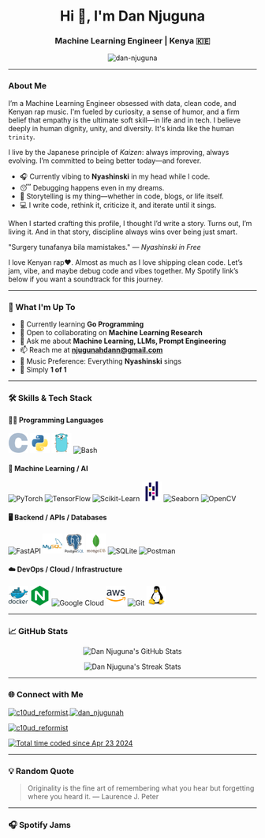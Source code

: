<h1 align="center">Hi 👋, I'm Dan Njuguna</h1>
<h3 align="center">Machine Learning Engineer | Kenya 🇰🇪</h3>

<p align="center">
  <img src="https://komarev.com/ghpvc/?username=dan-njuguna&label=Profile%20views&color=0e75b6&style=flat" alt="dan-njuguna" />
</p>

---

<h3 align="left">About Me</h3>

<p>
  I’m a Machine Learning Engineer obsessed with data, clean code, and Kenyan rap music. I'm fueled by curiosity, a sense of humor, and a firm belief that empathy is the ultimate soft skill—in life and in tech. I believe deeply in human dignity, unity, and diversity. It's kinda like the human <code>trinity</code>.
</p>

<p>
  I live by the Japanese principle of <em>Kaizen</em>: always improving, always evolving. I’m committed to being better today—and forever.
</p>

<ul>
  <li>🎧 Currently vibing to <strong>Nyashinski</strong> in my head while I code.</li>
  <li>😴 Debugging happens even in my dreams.</li>
  <li>📝 Storytelling is my thing—whether in code, blogs, or life itself.</li>
  <li>💻 I write code, rethink it, criticize it, and iterate until it sings.</li>
</ul>

<p>
  When I started crafting this profile, I thought I’d write a story. Turns out, I’m living it. And in that story, discipline always wins over being just smart.
</p>

<p>
  "Surgery tunafanya bila mamistakes." — <em>Nyashinski in Free</em>
</p>

<p>
  I love Kenyan rap❤️. Almost as much as I love shipping clean code. Let’s jam, vibe, and maybe debug code and vibes together. My Spotify link’s below if you want a soundtrack for this journey.
</p>

---

### 🚀 What I'm Up To

- 🌱 Currently learning **Go Programming**
- 👯 Open to collaborating on **Machine Learning Research**
- 💬 Ask me about **Machine Learning, LLMs, Prompt Engineering**
- 📫 Reach me at **njugunahdann@gmail.com**
- 🎵 Music Preference: Everything **Nyashinski** sings
- 💫 Simply **1 of 1**

---

### 🛠️ Skills & Tech Stack

#### 👨‍💻 Programming Languages
<p align="left">
  <img src="https://raw.githubusercontent.com/devicons/devicon/master/icons/c/c-original.svg" alt="C" width="40" height="40" />
  <img src="https://raw.githubusercontent.com/devicons/devicon/master/icons/python/python-original.svg" alt="Python" width="40" height="40" />
  <img src="https://raw.githubusercontent.com/devicons/devicon/master/icons/go/go-original.svg" alt="Go" width="40" height="40" />
  <img src="https://www.vectorlogo.zone/logos/gnu_bash/gnu_bash-icon.svg" alt="Bash" width="40" height="40" />
</p>

#### 🤖 Machine Learning / AI
<p align="left">
  <img src="https://www.vectorlogo.zone/logos/pytorch/pytorch-icon.svg" alt="PyTorch" width="40" height="40" />
  <img src="https://www.vectorlogo.zone/logos/tensorflow/tensorflow-icon.svg" alt="TensorFlow" width="40" height="40" />
  <img src="https://upload.wikimedia.org/wikipedia/commons/0/05/Scikit_learn_logo_small.svg" alt="Scikit-Learn" width="40" height="40" />
  <img src="https://raw.githubusercontent.com/devicons/devicon/master/icons/pandas/pandas-original.svg" alt="Pandas" width="40" height="40" />
  <img src="https://seaborn.pydata.org/_images/logo-mark-lightbg.svg" alt="Seaborn" width="40" height="40" />
  <img src="https://www.vectorlogo.zone/logos/opencv/opencv-icon.svg" alt="OpenCV" width="40" height="40" />
</p>

#### 🖥️ Backend / APIs / Databases
<p align="left">
  <img src="https://cdn.jsdelivr.net/gh/devicons/devicon/icons/fastapi/fastapi-original.svg" alt="FastAPI" width="40" height="40" />
  <img src="https://raw.githubusercontent.com/devicons/devicon/master/icons/mysql/mysql-original-wordmark.svg" alt="MySQL" width="40" height="40" />
  <img src="https://raw.githubusercontent.com/devicons/devicon/master/icons/postgresql/postgresql-original-wordmark.svg" alt="PostgreSQL" width="40" height="40" />
  <img src="https://raw.githubusercontent.com/devicons/devicon/master/icons/mongodb/mongodb-original-wordmark.svg" alt="MongoDB" width="40" height="40" />
  <img src="https://www.vectorlogo.zone/logos/sqlite/sqlite-icon.svg" alt="SQLite" width="40" height="40" />
  <img src="https://www.vectorlogo.zone/logos/getpostman/getpostman-icon.svg" alt="Postman" width="40" height="40" />
</p>

#### ☁️ DevOps / Cloud / Infrastructure
<p align="left">
  <img src="https://raw.githubusercontent.com/devicons/devicon/master/icons/docker/docker-original-wordmark.svg" alt="Docker" width="40" height="40" />
  <img src="https://raw.githubusercontent.com/devicons/devicon/master/icons/nginx/nginx-original.svg" alt="Nginx" width="40" height="40" />
  <img src="https://www.vectorlogo.zone/logos/google_cloud/google_cloud-icon.svg" alt="Google Cloud" width="40" height="40" />
  <img src="https://raw.githubusercontent.com/devicons/devicon/master/icons/amazonwebservices/amazonwebservices-original-wordmark.svg" alt="AWS" width="40" height="40" />
  <img src="https://www.vectorlogo.zone/logos/git-scm/git-scm-icon.svg" alt="Git" width="40" height="40" />
  <img src="https://raw.githubusercontent.com/devicons/devicon/master/icons/linux/linux-original.svg" alt="Linux" width="40" height="40" />
</p>

---

### 📈 GitHub Stats

<p align="center">
  <img src="https://github-readme-stats.vercel.app/api?username=Dan-njuguna&show_icons=true&count_private=true&hide=issues&theme=radical" alt="Dan Njuguna's GitHub Stats" />
</p>

<p align="center">
  <img src="https://github-readme-streak-stats.herokuapp.com/?user=Dan-njuguna&theme=vue-dark&hide_border=false" alt="Dan Njuguna's Streak Stats">
</p>

---

### 🌐 Connect with Me

<p align="left">
  <a href="https://twitter.com/c10ud_reformist" target="_blank">
    <img align="center" src="https://raw.githubusercontent.com/rahuldkjain/github-profile-readme-generator/master/src/images/icons/Social/twitter.svg" alt="c10ud_reformist" height="30" width="40" />
  </a>
  <a href="https://instagram.com/dan_njugunah" target="_blank">
    <img align="center" src="https://raw.githubusercontent.com/rahuldkjain/github-profile-readme-generator/master/src/images/icons/Social/instagram.svg" alt="dan_njugunah" height="30" width="40" />
  </a>
</p>

<p align="left">
  <a href="https://twitter.com/c10ud_reformist" target="_blank">
    <img src="https://img.shields.io/twitter/follow/c10ud_reformist?logo=twitter&style=for-the-badge" alt="c10ud_reformist" />
  </a>
</p>

<p>
  <a href="https://wakatime.com/@60def35f-d5a8-4013-9e6c-262fba49efa6">
    <img src="https://wakatime.com/badge/user/60def35f-d5a8-4013-9e6c-262fba49efa6.svg" alt="Total time coded since Apr 23 2024" />
  </a>
</p>

---

### 💡 Random Quote

<!-- QUOTE_START -->
> Originality is the fine art of remembering what you hear but forgetting where you heard it.  — Laurence J. Peter
<!-- QUOTE_END -->

---

### 🎧 Spotify Jams

<!-- [![spotify-github-profile](https://spotify-github-profile.kittinanx.com/api/view?uid=31wssh66w7jandaa5jo73bncdnsi&cover_image=true&theme=default&show_offline=false&background_color=121212&interchange=true)](https://github.com/kittinan/spotify-github-profile) -->
